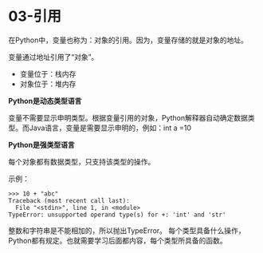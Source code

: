 # 03-引用


在Python中，变量也称为：对象的引用。因为，变量存储的就是对象的地址。


变量通过地址引用了“对象”。


- 变量位于：栈内存 
- 对象位于：堆内存



**Python是动态类型语言**

变量不需要显示申明类型。根据变量引用的对象，Python解释器自动确定数据类型。而Java语言，变量是需要显示申明的，例如：int a =10


**Python是强类型语言**

每个对象都有数据类型，只支持该类型的操作。


示例：
```
>>> 10 + "abc"
Traceback (most recent call last):
  File "<stdin>", line 1, in <module>
TypeError: unsupported operand type(s) for +: 'int' and 'str'

```

整数和字符串是不能相加的，所以抛出TypeError。 每个类型具备什么操作，Python都有规定。也就需要学习后面都内容，每个类型所具备的函数。